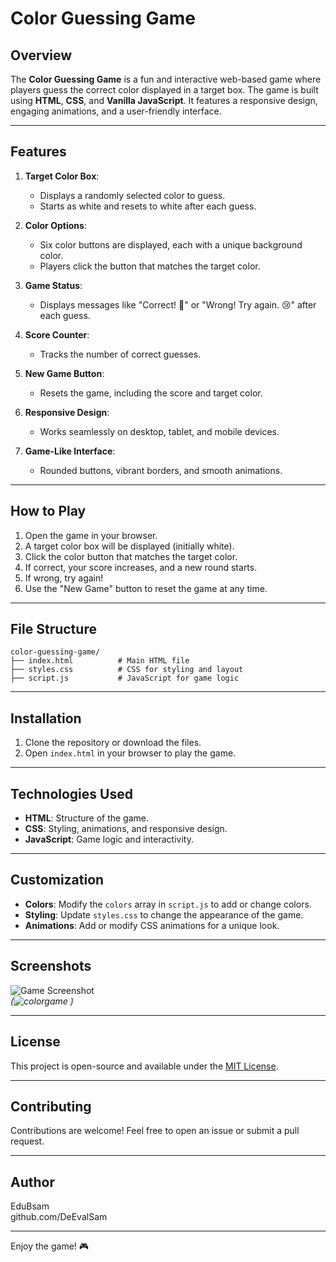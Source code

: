 # Color Guessing Game

## Overview
The **Color Guessing Game** is a fun and interactive web-based game where players guess the correct color displayed in a target box. The game is built using **HTML**, **CSS**, and **Vanilla JavaScript**. It features a responsive design, engaging animations, and a user-friendly interface.

---

## Features
1. **Target Color Box**:
   - Displays a randomly selected color to guess.
   - Starts as white and resets to white after each guess.

2. **Color Options**:
   - Six color buttons are displayed, each with a unique background color.
   - Players click the button that matches the target color.

3. **Game Status**:
   - Displays messages like "Correct! 🎉" or "Wrong! Try again. 😢" after each guess.

4. **Score Counter**:
   - Tracks the number of correct guesses.

5. **New Game Button**:
   - Resets the game, including the score and target color.

6. **Responsive Design**:
   - Works seamlessly on desktop, tablet, and mobile devices.

7. **Game-Like Interface**:
   - Rounded buttons, vibrant borders, and smooth animations.

---

## How to Play
1. Open the game in your browser.
2. A target color box will be displayed (initially white).
3. Click the color button that matches the target color.
4. If correct, your score increases, and a new round starts.
5. If wrong, try again!
6. Use the "New Game" button to reset the game at any time.

---

## File Structure
```
color-guessing-game/
├── index.html          # Main HTML file
├── styles.css          # CSS for styling and layout
├── script.js           # JavaScript for game logic
```

---

## Installation
1. Clone the repository or download the files.
2. Open `index.html` in your browser to play the game.

---

## Technologies Used
- **HTML**: Structure of the game.
- **CSS**: Styling, animations, and responsive design.
- **JavaScript**: Game logic and interactivity.

---

## Customization
- **Colors**: Modify the `colors` array in `script.js` to add or change colors.
- **Styling**: Update `styles.css` to change the appearance of the game.
- **Animations**: Add or modify CSS animations for a unique look.

---

## Screenshots
![Game Screenshot](screenshot.png)  
*(![colorgame](https://github.com/user-attachments/assets/5229930f-992d-4936-8c56-63db3f4cea11)
)*

---

## License
This project is open-source and available under the [MIT License](LICENSE).

---

## Contributing
Contributions are welcome! Feel free to open an issue or submit a pull request.

---

## Author
EduBsam  
github.com/DeEvalSam

---

Enjoy the game! 🎮
